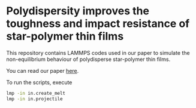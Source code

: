 # Polydispersity improves the toughness and impact resistance of star-polymer thin films

This repository contains LAMMPS codes used in our paper to simulate the non-equilibrium behaviour of polydisperse star-polymer thin films. 

You can read our paper [here](https://doi.org/10.1021/acsmacrolett.3c00671). 

To run the scripts, execute

```bash
lmp -in in.create_melt
lmp -in in.projectile
```
